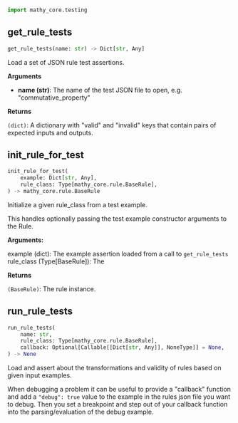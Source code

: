 ```python

import mathy_core.testing
```

## get_rule_tests
```python
get_rule_tests(name: str) -> Dict[str, Any]
```
Load a set of JSON rule test assertions.

__Arguments__

- __name (str)__: The name of the test JSON file to open, e.g. "commutative_property"

__Returns__

`(dict)`: A dictionary with "valid" and "invalid" keys that contain pairs of
expected inputs and outputs.

## init_rule_for_test
```python
init_rule_for_test(
    example: Dict[str, Any], 
    rule_class: Type[mathy_core.rule.BaseRule], 
) -> mathy_core.rule.BaseRule
```
Initialize a given rule_class from a test example.

This handles optionally passing the test example constructor arguments
to the Rule.

__Arguments:__

example (dict): The example assertion loaded from a call to `get_rule_tests`
rule_class (Type[BaseRule]): The

__Returns__

`(BaseRule)`: The rule instance.

## run_rule_tests
```python
run_rule_tests(
    name: str, 
    rule_class: Type[mathy_core.rule.BaseRule], 
    callback: Optional[Callable[[Dict[str, Any]], NoneType]] = None, 
) -> None
```
Load and assert about the transformations and validity of rules
based on given input examples.

When debugging a problem it can be useful to provide a "callback" function
and add a `"debug": true` value to the example in the rules json file you
want to debug. Then you set a breakpoint and step out of your callback function
into the parsing/evaluation of the debug example.
